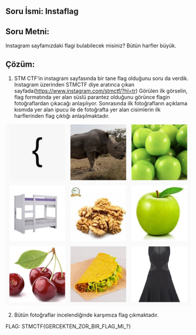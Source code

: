 ## Soru İsmi: Instaflag

## Soru Metni: 

Instagram sayfamızdaki flagi bulabilecek misiniz? Bütün harfler büyük.

## Çözüm: 

1. STM CTF’in instagram sayfasında bir tane flag olduğunu soru da verdik. Instagram üzerinden STMCTF diye aratınca çıkan sayfada(https://www.instagram.com/stmctf/?hl=tr)
Görülen ilk görselin, flag formatında yer alan süslü parantez olduğunu görünce flagin fotoğraflardan çıkacağı anlaşılıyor. Sonrasında ilk fotoğrafların açıklama kısmıda yer alan ipucu ile de fotoğrafta yer alan cisimlerin ilk harflerinden flag çıktığı anlaşılmaktadır.

![Preview](s1.png)

2. Bütün fotoğraflar incelendiğinde karşımıza flag çıkmaktadır.

FLAG: STMCTF{GERCEKTEN_ZOR_BIR_FLAG_MI_?}

